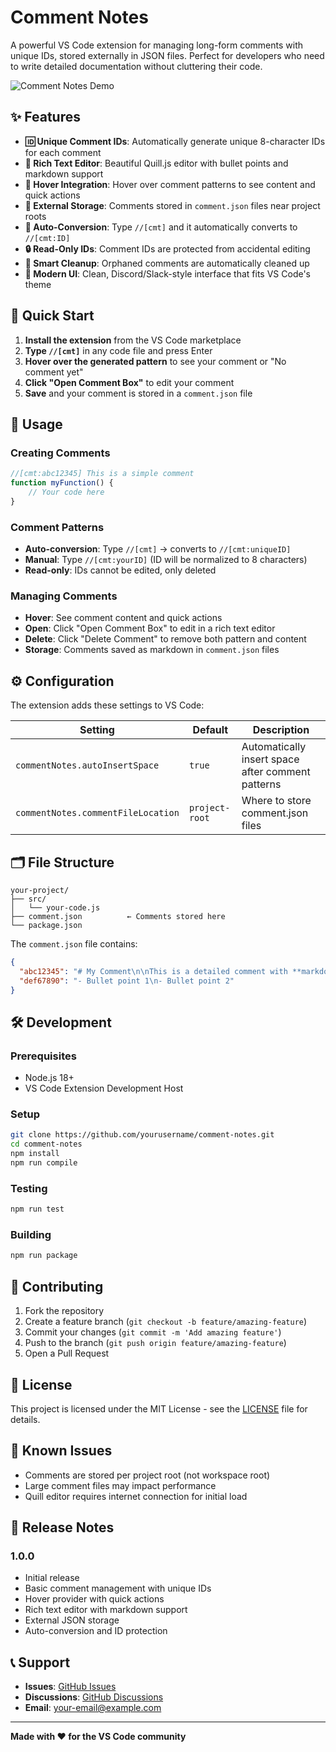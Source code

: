 # Comment Notes

A powerful VS Code extension for managing long-form comments with unique IDs, stored externally in JSON files. Perfect for developers who need to write detailed documentation without cluttering their code.

![Comment Notes Demo](https://via.placeholder.com/800x400/2d3748/ffffff?text=Comment+Notes+Demo)

## ✨ Features

- **🆔 Unique Comment IDs**: Automatically generate unique 8-character IDs for each comment
- **📝 Rich Text Editor**: Beautiful Quill.js editor with bullet points and markdown support
- **🔗 Hover Integration**: Hover over comment patterns to see content and quick actions
- **💾 External Storage**: Comments stored in `comment.json` files near project roots
- **🔄 Auto-Conversion**: Type `//[cmt]` and it automatically converts to `//[cmt:ID]`
- **🔒 Read-Only IDs**: Comment IDs are protected from accidental editing
- **🧹 Smart Cleanup**: Orphaned comments are automatically cleaned up
- **🎨 Modern UI**: Clean, Discord/Slack-style interface that fits VS Code's theme

## 🚀 Quick Start

1. **Install the extension** from the VS Code marketplace
2. **Type `//[cmt]`** in any code file and press Enter
3. **Hover over the generated pattern** to see your comment or "No comment yet"
4. **Click "Open Comment Box"** to edit your comment
5. **Save** and your comment is stored in a `comment.json` file

## 📖 Usage

### Creating Comments

```javascript
//[cmt:abc12345] This is a simple comment
function myFunction() {
    // Your code here
}
```

### Comment Patterns

- **Auto-conversion**: Type `//[cmt]` → converts to `//[cmt:uniqueID]`
- **Manual**: Type `//[cmt:yourID]` (ID will be normalized to 8 characters)
- **Read-only**: IDs cannot be edited, only deleted

### Managing Comments

- **Hover**: See comment content and quick actions
- **Open**: Click "Open Comment Box" to edit in a rich text editor
- **Delete**: Click "Delete Comment" to remove both pattern and content
- **Storage**: Comments saved as markdown in `comment.json` files

## ⚙️ Configuration

The extension adds these settings to VS Code:

| Setting | Default | Description |
|---------|---------|-------------|
| `commentNotes.autoInsertSpace` | `true` | Automatically insert space after comment patterns |
| `commentNotes.commentFileLocation` | `project-root` | Where to store comment.json files |

## 🗂️ File Structure

```
your-project/
├── src/
│   └── your-code.js
├── comment.json          ← Comments stored here
└── package.json
```

The `comment.json` file contains:
```json
{
  "abc12345": "# My Comment\n\nThis is a detailed comment with **markdown** support.",
  "def67890": "- Bullet point 1\n- Bullet point 2"
}
```

## 🛠️ Development

### Prerequisites

- Node.js 18+
- VS Code Extension Development Host

### Setup

```bash
git clone https://github.com/yourusername/comment-notes.git
cd comment-notes
npm install
npm run compile
```

### Testing

```bash
npm run test
```

### Building

```bash
npm run package
```

## 🤝 Contributing

1. Fork the repository
2. Create a feature branch (`git checkout -b feature/amazing-feature`)
3. Commit your changes (`git commit -m 'Add amazing feature'`)
4. Push to the branch (`git push origin feature/amazing-feature`)
5. Open a Pull Request

## 📝 License

This project is licensed under the MIT License - see the [LICENSE](LICENSE) file for details.

## 🐛 Known Issues

- Comments are stored per project root (not workspace root)
- Large comment files may impact performance
- Quill editor requires internet connection for initial load

## 🔄 Release Notes

### 1.0.0
- Initial release
- Basic comment management with unique IDs
- Hover provider with quick actions
- Rich text editor with markdown support
- External JSON storage
- Auto-conversion and ID protection

## 📞 Support

- **Issues**: [GitHub Issues](https://github.com/yourusername/comment-notes/issues)
- **Discussions**: [GitHub Discussions](https://github.com/yourusername/comment-notes/discussions)
- **Email**: your-email@example.com

---

**Made with ❤️ for the VS Code community**
